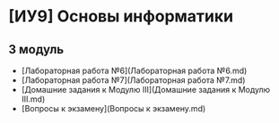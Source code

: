 # [ИУ9] Основы информатики
## 3 модуль
* [Лабораторная работа №6](Лабораторная работа №6.md)
* [Лабораторная работа №7](Лабораторная работа №7.md)
* [Домашние задания к Модулю III](Домашние задания к Модулю III.md)
* [Вопросы к экзамену](Вопросы к экзамену.md)

